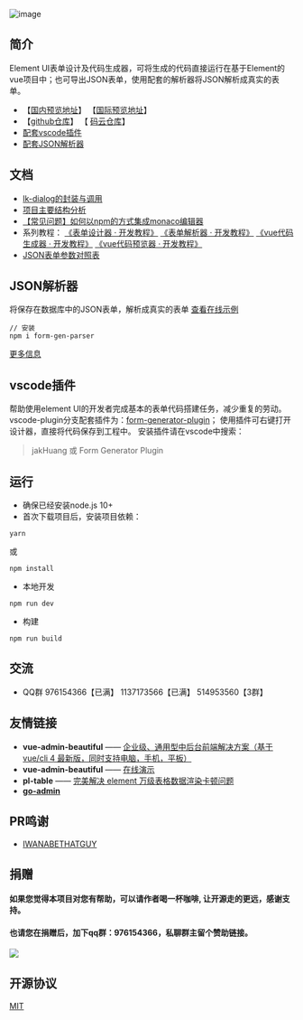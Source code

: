 ![image](https://ae01.alicdn.com/kf/U51bfb661aba945b48a4c71774421d414C.gif)
## 简介
Element UI表单设计及代码生成器，可将生成的代码直接运行在基于Element的vue项目中；也可导出JSON表单，使用配套的解析器将JSON解析成真实的表单。
- 【[国内预览地址](https://mrhj.gitee.io/form-generator)】 【[国际预览地址](https://jakhuang.github.io/form-generator)】
- 【[github仓库](https://github.com/JakHuang/form-generator)】 【 [码云仓库](https://gitee.com/mrhj/form-generator)】
- [配套vscode插件](https://github.com/JakHuang/form-generator-plugin)
- [配套JSON解析器](https://github.com/JakHuang/form-generator/blob/dev/src/components/parser/example/Index.vue)

## 文档
- [lk-dialog的封装与调用](https://github.com/JakHuang/form-generator/wiki/lk-dialog%E7%9A%84%E5%B0%81%E8%A3%85%E4%B8%8E%E8%B0%83%E7%94%A8)
- [项目主要结构分析](https://github.com/JakHuang/form-generator/wiki/%E9%A1%B9%E7%9B%AE%E4%B8%BB%E8%A6%81%E7%BB%93%E6%9E%84%E5%88%86%E6%9E%90)
- [【常见问题】如何以npm的方式集成monaco编辑器](https://github.com/JakHuang/monaco-vue-demo)
- 系列教程：
[《表单设计器 · 开发教程》](https://github.com/JakHuang/form-generator/issues/30)
[《表单解析器 · 开发教程》](https://github.com/JakHuang/form-generator/issues/32)
[《vue代码生成器 · 开发教程》](https://github.com/JakHuang/form-generator/issues/31)
[《vue代码预览器 · 开发教程》](https://github.com/JakHuang/form-generator/issues/33)
- [JSON表单参数对照表](https://github.com/JakHuang/form-generator/issues/46)

## JSON解析器
将保存在数据库中的JSON表单，解析成真实的表单
[查看在线示例](https://mrhj.gitee.io/form-generator/#/parser)
```
// 安装
npm i form-gen-parser
```
[更多信息](https://github.com/JakHuang/form-generator/tree/dev/src/components/parser)

## vscode插件
帮助使用element UI的开发者完成基本的表单代码搭建任务，减少重复的劳动。
vscode-plugin分支配套插件为：[form-generator-plugin](https://github.com/JakHuang/form-generator-plugin)；
使用插件可右键打开设计器，直接将代码保存到工程中。
安装插件请在vscode中搜索：
>jakHuang
或
Form Generator Plugin
## 运行
- 确保已经安装node.js 10+
- 首次下载项目后，安装项目依赖：
```
yarn
```
或
```
npm install
```
- 本地开发
```
npm run dev
```
- 构建
```
npm run build
```
## 交流
- QQ群 976154366【已满】   1137173566【已满】   514953560【3群】

## 友情链接

- **vue-admin-beautiful** —— [企业级、通用型中后台前端解决方案（基于vue/cli 4 最新版，同时支持电脑，手机，平板）](https://github.com/chuzhixin/vue-admin-beautiful)
- **vue-admin-beautiful** —— [在线演示](http://beautiful.panm.cn/vue-admin-beautiful/#/index)
- **pl-table** —— [完美解决 element 万级表格数据渲染卡顿问题](https://github.com/livelyPeng/pl-table)
- **[go-admin](https://github.com/go-admin-team/go-admin)**


## PR鸣谢
- [IWANABETHATGUY](https://github.com/IWANABETHATGUY)

## 捐赠
#### 如果您觉得本项目对您有帮助，可以请作者喝一杯咖啡, 让开源走的更远，感谢支持。
#### 也请您在捐赠后，加下qq群：976154366，私聊群主留个赞助链接。
<img src="https://ae01.alicdn.com/kf/H50d81220a202490f961878f42ed1a636i.jpg">

## 开源协议
[MIT](https://opensource.org/licenses/MIT)
